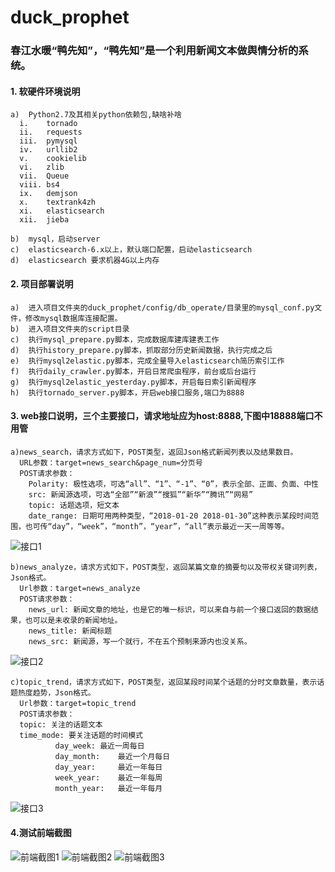 # duck_prophet
### 春江水暖“鸭先知”，“鸭先知”是一个利用新闻文本做舆情分析的系统。

#### 1.	软硬件环境说明
    a)	Python2.7及其相关python依赖包,缺啥补啥
      i.	tornado
      ii.	requests
      iii.	pymysql
      iv.	urllib2
      v.	cookielib
      vi.	zlib
      vii.	Queue
      viii.	bs4
      ix.	demjson
      x.	textrank4zh
      xi.	elasticsearch
      xii.	jieba

    b)	mysql，启动server
    c)	elasticsearch-6.x以上，默认端口配置，启动elasticsearch
    d)	elasticsearch 要求机器4G以上内存



#### 2.	项目部署说明
    a)	进入项目文件夹的duck_prophet/config/db_operate/目录里的mysql_conf.py文件，修改mysql数据库连接配置。
    b)	进入项目文件夹的script目录
    c)	执行mysql_prepare.py脚本，完成数据库建库建表工作
    d)	执行history_prepare.py脚本，抓取部分历史新闻数据，执行完成之后
    e)	执行mysql2elastic.py脚本，完成全量导入elasticsearch简历索引工作
    f)	执行daily_crawler.py脚本，开启日常爬虫程序，前台或后台运行
    g)	执行mysql2elastic_yesterday.py脚本，开启每日索引新闻程序
    h)	执行tornado_server.py脚本，开启web接口服务,端口为8888


#### 3.	web接口说明，三个主要接口，请求地址应为host:8888,下图中18888端口不用管
    a)news_search，请求方式如下，POST类型，返回Json格式新闻列表以及结果数目。
      URL参数：target=news_search&page_num=分页号
      POST请求参数：
        Polarity: 极性选项，可选“all”、“1”、“-1”、“0”，表示全部、正面、负面、中性
        src: 新闻源选项，可选“全部”“新浪”“搜狐”“新华”“腾讯”“网易”
        topic: 话题选项，短文本
        date_range: 日期可用两种类型，“2018-01-20 2018-01-30”这种表示某段时间范围，也可传“day”，“week”，“month”，“year”，“all”表示最近一天一周等等。
![接口1](https://github.com/xiaopangxia/duck_prophet/blob/master/images/pic_1.bmp)

    b)news_analyze，请求方式如下，POST类型，返回某篇文章的摘要句以及带权关键词列表，Json格式。
      Url参数：target=news_analyze
      POST请求参数：
        news_url: 新闻文章的地址，也是它的唯一标识，可以来自与前一个接口返回的数据结果，也可以是未收录的新闻地址。
        news_title: 新闻标题
        news_src: 新闻源，写一个就行，不在五个预制来源内也没关系。

![接口2](https://github.com/xiaopangxia/duck_prophet/blob/master/images/pic_2.bmp)

    c)topic_trend，请求方式如下，POST类型，返回某段时间某个话题的分时文章数量，表示话题热度趋势，Json格式。
      Url参数：target=topic_trend
      POST请求参数：
      topic: 关注的话题文本
      time_mode: 要关注话题的时间模式
              day_week:	最近一周每日
              day_month:	最近一个月每日
              day_year:		最近一年每日
              week_year:	最近一年每周
              month_year:	最近一年每月
 ![接口3](https://github.com/xiaopangxia/duck_prophet/blob/master/images/pic_3.bmp)
 
 #### 4.测试前端截图
 ![前端截图1](https://github.com/xiaopangxia/duck_prophet/blob/master/images/screen_1.PNG)
 ![前端截图2](https://github.com/xiaopangxia/duck_prophet/blob/master/images/screen_2.PNG)
 ![前端截图3](https://github.com/xiaopangxia/duck_prophet/blob/master/images/screen_3.PNG)




